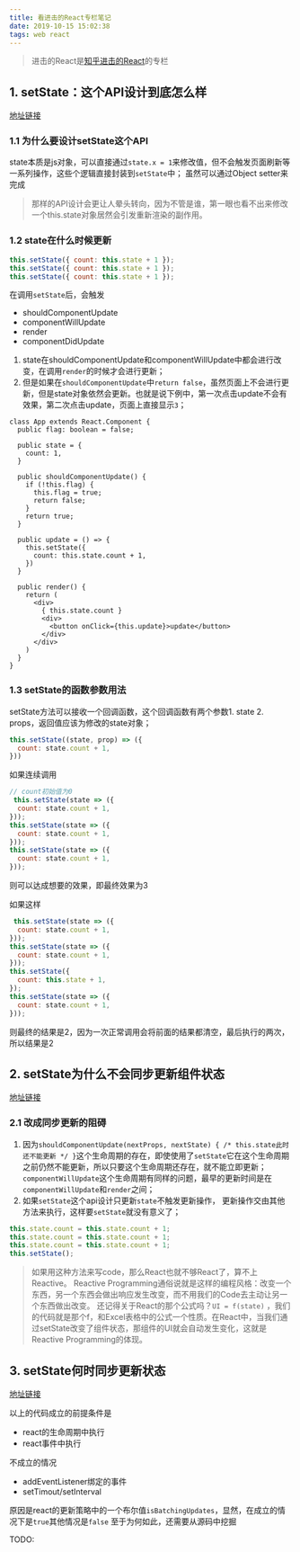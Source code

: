 ```yaml
---
title: 看进击的React专栏笔记
date: 2019-10-15 15:02:38
tags: web react
---
```


> 进击的React是[知乎进击的React](https://zhuanlan.zhihu.com/advancing-react)的专栏

## 1. setState：这个API设计到底怎么样

[地址链接](https://zhuanlan.zhihu.com/p/25954470)

### 1.1 为什么要设计setState这个API

state本质是js对象，可以直接通过`state.x = 1`来修改值，但不会触发页面刷新等一系列操作，这些个逻辑直接封装到`setState`中；
虽然可以通过Object setter来完成
> 那样的API设计会更让人晕头转向，因为不管是谁，第一眼也看不出来修改一个this.state对象居然会引发重新渲染的副作用。

### 1.2 state在什么时候更新

```js
this.setState({ count: this.state + 1 });
this.setState({ count: this.state + 1 });
this.setState({ count: this.state + 1 });
```

在调用`setState`后，会触发
- shouldComponentUpdate
- componentWillUpdate
- render
- componentDidUpdate

1. state在shouldComponentUpdate和componentWillUpdate中都会进行改变，在调用`render`的时候才会进行更新；
2. 但是如果在`shouldComponentUpdate`中`return false`，虽然页面上不会进行更新，但是state对象依然会更新。也就是说下例中，第一次点击update不会有效果，第二次点击update，页面上直接显示`3`；

```tsx
class App extends React.Component {
  public flag: boolean = false;

  public state = {
    count: 1,
  }

  public shouldComponentUpdate() {
    if (!this.flag) {
      this.flag = true;
      return false;
    }
    return true;
  }

  public update = () => {
    this.setState({
      count: this.state.count + 1,
    })
  }

  public render() {
    return (
      <div>
        { this.state.count }
        <div>
          <button onClick={this.update}>update</button>
        </div>
      </div>
    )
  }
}
```

### 1.3 setState的函数参数用法

setState方法可以接收一个回调函数，这个回调函数有两个参数1. state 2. props，返回值应该为修改的state对象；
```js
this.setState((state, prop) => ({
  count: state.count + 1,
}))
```

如果连续调用

```js
// count初始值为0
 this.setState(state => ({
  count: state.count + 1,
}));
this.setState(state => ({
  count: state.count + 1,
}));
this.setState(state => ({
  count: state.count + 1,
}));
```

则可以达成想要的效果，即最终效果为3

如果这样

```js
 this.setState(state => ({
  count: state.count + 1,
}));
this.setState(state => ({
  count: state.count + 1,
}));
this.setState({
  count: this.state + 1,
});
this.setState(state => ({
  count: state.count + 1,
}));
```

则最终的结果是2，因为一次正常调用会将前面的结果都清空，最后执行的两次，所以结果是2

## 2. setState为什么不会同步更新组件状态

[地址链接](https://zhuanlan.zhihu.com/p/25990883)

### 2.1 改成同步更新的阻碍
1. 因为`shouldComponentUpdate(nextProps, nextState) { /* this.state此时还不能更新 */ }`这个生命周期的存在，即使使用了`setState`它在这个生命周期之前仍然不能更新，所以只要这个生命周期还存在，就不能立即更新；
  `componentWillUpdate`这个生命周期有同样的问题，最早的更新时间是在`componentWillUpdate`和`render`之间；
2. 如果`setState`这个api设计只更新`state`不触发更新操作， 更新操作交由其他方法来执行，这样要`setState`就没有意义了；
```js
this.state.count = this.state.count + 1;
this.state.count = this.state.count + 1;
this.state.count = this.state.count + 1;
this.setState();
```
> 如果用这种方法来写code，那么React也就不够React了，算不上Reactive。
> Reactive Programming通俗说就是这样的编程风格：改变一个东西，另一个东西会做出响应发生改变，而不用我们的Code去主动让另一个东西做出改变。
> 还记得关于React的那个公式吗？`UI = f(state)` ，我们的代码就是那个f，和Excel表格中的公式一个性质。在React中，当我们通过setState改变了组件状态，那组件的UI就会自动发生变化，这就是Reactive Programming的体现。


## 3. setState何时同步更新状态

[地址链接](https://zhuanlan.zhihu.com/p/26069727)

以上的代码成立的前提条件是
- react的生命周期中执行
- react事件中执行

不成立的情况
- addEventListener绑定的事件
- setTimout/setInterval

原因是react的更新策略中的一个布尔值`isBatchingUpdates`，显然，在成立的情况下是`true`其他情况是`false`
至于为何如此，还需要从源码中挖掘

TODO:
